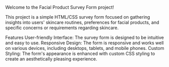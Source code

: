 Welcome to the Facial Product Survey Form project!

This project is a simple HTML/CSS survey form focused on gathering insights into users' skincare routines, preferences for facial products, and specific concerns or requirements regarding skincare.

Features
User-friendly Interface: The survey form is designed to be intuitive and easy to use.
Responsive Design: The form is responsive and works well on various devices, including desktops, tablets, and mobile phones.
Custom Styling: The form's appearance is enhanced with custom CSS styling to create an aesthetically pleasing experience.
